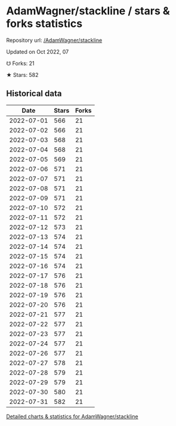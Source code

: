 # AdamWagner/stackline / stars & forks statistics

Repository url: [/AdamWagner/stackline](https://github.com/AdamWagner/stackline)

Updated on Oct 2022, 07

☋ Forks: 21

★ Stars: 582

## Historical data
| Date | Stars | Forks |
|------|-------|-------|
| 2022-07-01 | 566 | 21 | 
| 2022-07-02 | 566 | 21 | 
| 2022-07-03 | 568 | 21 | 
| 2022-07-04 | 568 | 21 | 
| 2022-07-05 | 569 | 21 | 
| 2022-07-06 | 571 | 21 | 
| 2022-07-07 | 571 | 21 | 
| 2022-07-08 | 571 | 21 | 
| 2022-07-09 | 571 | 21 | 
| 2022-07-10 | 572 | 21 | 
| 2022-07-11 | 572 | 21 | 
| 2022-07-12 | 573 | 21 | 
| 2022-07-13 | 574 | 21 | 
| 2022-07-14 | 574 | 21 | 
| 2022-07-15 | 574 | 21 | 
| 2022-07-16 | 574 | 21 | 
| 2022-07-17 | 576 | 21 | 
| 2022-07-18 | 576 | 21 | 
| 2022-07-19 | 576 | 21 | 
| 2022-07-20 | 576 | 21 | 
| 2022-07-21 | 577 | 21 | 
| 2022-07-22 | 577 | 21 | 
| 2022-07-23 | 577 | 21 | 
| 2022-07-24 | 577 | 21 | 
| 2022-07-26 | 577 | 21 | 
| 2022-07-27 | 578 | 21 | 
| 2022-07-28 | 579 | 21 | 
| 2022-07-29 | 579 | 21 | 
| 2022-07-30 | 580 | 21 | 
| 2022-07-31 | 582 | 21 | 


[Detailed charts & statistics for AdamWagner/stackline](https://reviewgithub.com/rep/AdamWagner/stackline)

